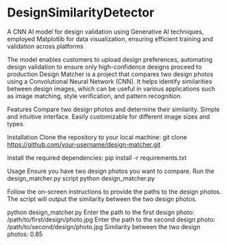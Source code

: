 # DesignSimilarityDetector
A CNN AI model for design validation using Generative AI techniques, employed Matplotlib for data visualization, ensuring efficient training and validation across platforms 

The model enables customers to upload design preferences, automating design validation to ensure only high-confidence designs proceed to production 
Design Matcher is a project that compares two design photos using a Convolutional Neural Network (CNN). It helps identify similarities between design images, which can be useful in various applications such as image matching, style verification, and pattern recognition.

Features
Compare two design photos and determine their similarity.
Simple and intuitive interface.
Easily customizable for different image sizes and types.

Installation
Clone the repository to your local machine:
git clone https://github.com/your-username/design-matcher.git

Install the required dependencies:
pip install -r requirements.txt

Usage
Ensure you have two design photos you want to compare.
Run the design_matcher.py script
python design_matcher.py


Follow the on-screen instructions to provide the paths to the design photos.
The script will output the similarity between the two design photos.

python design_matcher.py
Enter the path to the first design photo: /path/to/first/design/photo.jpg
Enter the path to the second design photo: /path/to/second/design/photo.jpg
Similarity between the two design photos: 0.85
